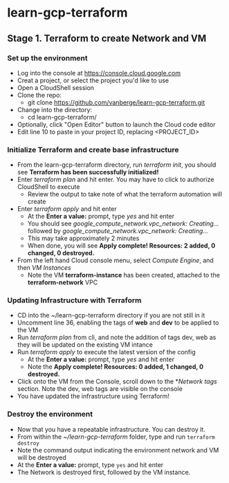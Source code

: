 # learn-gcp-terraform

## Stage 1.  Terraform to create Network and VM
### Set up the environment
* Log into the console at https://console.cloud.google.com
* Creat a project, or select the project you'd like to use
* Open a CloudShell session
* Clone the repo:
  * git clone https://github.com/vanberge/learn-gcp-terraform.git
* Change into the directory:
  * cd learn-gcp-terraform/
* Optionally, click "Open Editor" button to launch the Cloud code editor
* Edit line 10 to paste in your project ID, replacing <PROJECT_ID>

### Initialize Terraform and create base infrastructure
* From the learn-gcp-terraform directory, run *terraform init*, you should see **Terraform has been successfully initialized!**
* Enter *terraform plan* and hit enter.  You may have to click to authorize CloudShell to execute
  * Review the output to take note of what the terraform automation will create 
* Enter *terraform apply* and hit enter
  * At the **Enter a value:** prompt, type *yes* and hit enter
  * You should see *google_compute_network.vpc_network: Creating...* followed by *google_compute_network.vpc_network: Creating...*
  * This may take approximately 2 minutes
  * When done, you will see **Apply complete! Resources: 2 added, 0 changed, 0 destroyed.**
* From the left hand Cloud console menu, select *Compute Engine*, and then *VM Instances*
  * Note the VM **terraform-instance** has been created, attached to the  **terraform-network** VPC

### Updating Infrastructure with Terraform
* CD into the ~/learn-gcp-terraform directory if you are not still in it
* Uncomment line 36, enabling the tags of **web** and **dev** to be applied to the VM
* Run *terraform plan* from cli, and note the addition of tags dev, web as they will be updated on the existing VM intance
* Run *terraform apply* to execute the latest version of the config
  * At the **Enter a value:** prompt, type *yes* and hit enter
  * Note the **Apply complete! Resources: 0 added, 1 changed, 0 destroyed.**
* Click onto the VM from the Console, scroll down to the **Network tags* section.  Note the dev, web tags are visible on the console
* You have updated the infrastructure using Terraform!

### Destroy the environment
* Now that you have a repeatable infrastructure.  You can destroy it.
* From within the *~/learn-gcp-terraform* folder, type and run ```terraform destroy```
* Note the command output indicating the environment network and VM will be destroyed
* At the **Enter a value:** prompt, type ```yes``` and hit enter
* The Network is destroyed first, followed by the VM instance. 
